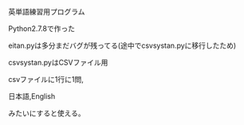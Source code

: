 ﻿英単語練習用プログラム

Python2.7.8で作った

eitan.pyは多分まだバグが残ってる(途中でcsvsystan.pyに移行したため)

csvsystan.pyはCSVファイル用

csvファイルに1行に1問,

日本語,English

みたいにすると使える。